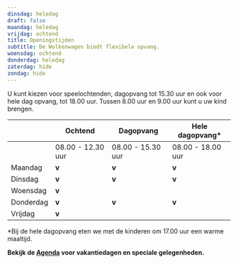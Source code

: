 ```yaml
---
dinsdag: heledag
draft: false
maandag: heledag
vrijdag: ochtend
title: Openingstijden
subtitle: De Wolkenwagen biedt flexibele opvang.
woensdag: ochtend
donderdag: heledag
zaterdag: hide
zondag: hide
---
```

U kunt kiezen voor speelochtenden, dagopvang tot 15.30 uur en ook voor hele dag opvang, tot 18.00 uur. Tussen 8.00 uur en 9.00 uur kunt u uw kind brengen. 

|           | Ochtend           | Dagopvang         | Hele dagopvang*   |
| --------- | ----------------- | ----------------- | ----------------- |
|           | 08.00 - 12.30 uur | 08.00 - 15.30 uur | 08.00 - 18.00 uur |
| Maandag   | **v**             | **v**             | **v**             |
| Dinsdag   | **v**             | **v**             | **v**             |
| Woensdag  | **v**             |                   |                   |
| Donderdag | **v**             | **v**             | **v**             |
| Vrijdag   | **v**             |                   |                   |

\*Bij de hele dagopvang eten we met de kinderen om 17.00 uur een warme maaltijd.

**Bekijk de [Agenda](/agenda) voor vakantiedagen en speciale gelegenheden.**